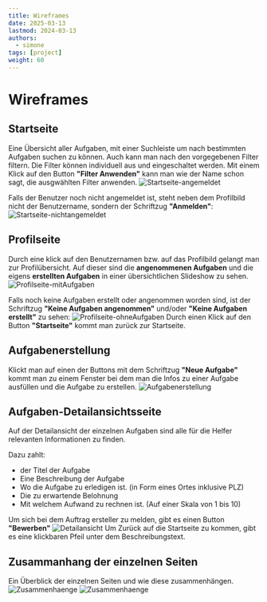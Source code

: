 ```yaml
---
title: Wireframes
date: 2025-03-13
lastmod: 2024-03-13
authors:
  - simone
tags: [project]
weight: 60
---
```


# Wireframes

## Startseite
Eine Übersicht aller Aufgaben, mit einer Suchleiste um nach bestimmten Aufgaben suchen zu können.
Auch kann man nach den vorgegebenen Filter filtern. Die Filter können individuell aus und eingeschaltet werden.
Mit einem Klick auf den Button **"Filter Anwenden"** kann man wie der Name schon sagt,
die ausgwählten Filter anwenden.
![Startseite-angemeldet](./Projekt_Wireframe_Startseite-angemeldet.jpg)

Falls der Benutzer noch nicht angemeldet ist, steht neben dem Profilbild nicht der Benutzername,
sondern der Schriftzug **"Anmelden"**:
![Startseite-nichtangemeldet](./Projekt_Wireframe_Startseite-nichtangemeldet.jpg)

## Profilseite
Durch eine klick auf den Benutzernamen bzw. auf das Profilbild gelangt man zur Profilübersicht.
Auf dieser sind die **angenommenen Aufgaben** und die eigens **erstellten Aufgaben**
in einer übersichtlichen Slideshow zu sehen.
![Profilseite-mitAufgaben](./Projekt_Wireframe_Profilseite-mitAufgaben.jpg)

Falls noch keine Aufgaben erstellt oder angenommen worden sind, ist der Schriftzug
**"Keine  Aufgaben angenommen"** und/oder **"Keine Aufgaben erstellt"** zu sehen:
![Profilseite-ohneAufgaben](./Projekt_Wireframe_Profilseite-ohneAufgaben.jpg)
Durch einen Klick auf den Button **"Startseite"** kommt man zurück zur Startseite.

## Aufgabenerstellung
Klickt man auf einen der Buttons mit dem Schriftzug **"Neue Aufgabe"** kommt man zu einem Fenster bei dem man die
Infos zu einer Aufgabe ausfüllen und die Aufgabe zu erstellen.
![Aufgabenerstellung](./Projekt_Wireframe_Aufgabenerstellung.jpg)

## Aufgaben-Detailansichtsseite
Auf der Detailansicht der einzelnen Aufgaben sind alle für die Helfer relevanten Informationen zu finden.

Dazu zahlt:
* der Titel der Aufgabe
* Eine Beschreibung der Aufgabe
* Wo die Aufgabe zu erledigen ist. (in Form eines Ortes inklusive PLZ)
* Die zu erwartende Belohnung
* Mit welchem Aufwand zu rechnen ist. (Auf einer Skala von 1 bis 10)

Um sich bei dem Auftrag ersteller zu melden, gibt es einen Button **"Bewerben"**
![Detailansicht](./Projekt_Wireframe_Detailansicht.jpg)
Um Zurück auf die Startseite zu kommen, gibt es eine klickbaren Pfeil unter dem Beschreibungstext.

## Zusammanhang der einzelnen Seiten
Ein Überblick der einzelnen Seiten und wie diese zusammenhängen.
![Zusammenhaenge](./Projekt_Wireframe_Zusammenhaenge-1.jpg)
![Zusammenhaenge](./Projekt_Wireframe_Zusammenhaenge-2.jpg)
